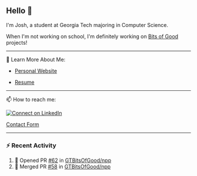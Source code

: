 ## Hello 👋

I'm Josh, a student at Georgia Tech majoring in Computer Science.

When I'm not working on school, I'm definitely working on [Bits of Good](https://bitsofgood.org) projects!

---

📖 Learn More About Me:

* [Personal Website](https://mcfarl.in)

* [Resume](https://www.dropbox.com/s/xak4fdv0h2ghhhy/JoshuaMcFarlin_Resume.pdf?dl=0)

---

📫 How to reach me:

[![Connect on LinkedIn](https://img.shields.io/badge/--linkedin?label=LinkedIn&logo=LinkedIn&style=social)](https://www.linkedin.com/in/joshmcfarlin)

[Contact Form](https://mcfarl.in/contact)

---

### :zap: Recent Activity

<!--START_SECTION:activity-->
1. 💪 Opened PR [#62](https://github.com/GTBitsOfGood/npp/pull/62) in [GTBitsOfGood/npp](https://github.com/GTBitsOfGood/npp)
2. 🎉 Merged PR [#58](https://github.com/GTBitsOfGood/npp/pull/58) in [GTBitsOfGood/npp](https://github.com/GTBitsOfGood/npp)
<!--END_SECTION:activity-->
